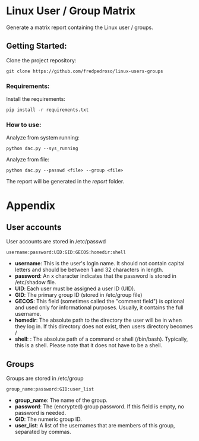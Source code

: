 # Linux User / Group Matrix

Generate a matrix report containing the Linux user / groups.

## Getting Started:

Clone the project repository: 

```
git clone https://github.com/fredpedroso/linux-users-groups
```

### Requirements:

Install the requirements:

```
pip install -r requirements.txt
```

### How to use:

Analyze from system running:

```
python dac.py --sys_running
```

Analyze from file:

```
python dac.py --passwd <file> --group <file>
```

The report will be generated in the _report_ folder.


# Appendix

## User accounts

User accounts are stored in /etc/passwd

```
username:password:UID:GID:GECOS:homedir:shell
```

- **username**: This is the user's login name. It should not contain capital letters and should be between 1 and 32 characters in length.
- **password**: An x character indicates that the password is stored in /etc/shadow file.
- **UID**: Each user must be assigned a user ID (UID).
- **GID**: The primary group ID (stored in /etc/group file)
- **GECOS**: This field (sometimes called the "comment field") is optional and used only for informational purposes. Usually, it contains the full username.
- **homedir**: The absolute path to the directory the user will be in when they log in. If this directory does not exist, then users directory becomes /
- **shell**: : The absolute path of a command or shell (/bin/bash). Typically, this is a shell. Please note that it does not have to be a shell.


## Groups

Groups are stored in /etc/group

```
group_name:password:GID:user_list
```

- **group_name**: The name of the group.
- **password**: The (encrypted) group password. If this field is empty, no password is needed.
- **GID**: The numeric group ID.
- **user_list**: A list of the usernames that are members of this group, separated by commas.